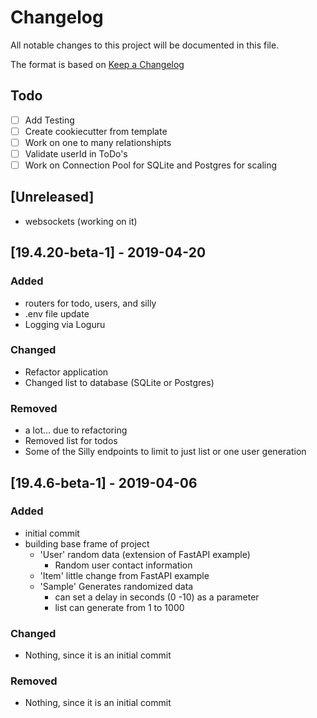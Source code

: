 # Changelog
All notable changes to this project will be documented in this file.

The format is based on [Keep a Changelog](https://keepachangelog.com/en/1.0.0/) 

## Todo
- [ ] Add Testing
- [ ] Create cookiecutter from template
- [ ] Work on one to many relationshipts
- [ ] Validate userId in ToDo's
- [ ] Work on Connection Pool for SQLite and Postgres for scaling

## [Unreleased]
- websockets (working on it)


## [19.4.20-beta-1] - 2019-04-20
### Added
- routers for todo, users, and silly
- .env file update
- Logging via Loguru

### Changed
- Refactor application
- Changed list to database (SQLite or Postgres)

### Removed
- a lot... due to refactoring
- Removed list for todos
- Some of the Silly endpoints to limit to just list or one user generation

## [19.4.6-beta-1] - 2019-04-06
### Added
- initial commit
- building base frame of project
  - 'User' random data (extension of FastAPI example)
    - Random user contact information
  - 'Item' little change from FastAPI example
  - 'Sample' Generates randomized data
    - can set a delay in seconds (0 -10) as a parameter 
    - list can generate from 1 to 1000 

### Changed
- Nothing, since it is an initial commit

### Removed
- Nothing, since it is an initial commit
